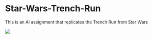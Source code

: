 # Star-Wars-Trench-Run
This is an AI assignment that replicates the Trench Run from Star Wars

[![](http://img.youtube.com/vi/SVBTimHGNBc/0.jpg)](http://www.youtube.com/watch?v=SVBTimHGNBc "Star Wars Trench Run")
